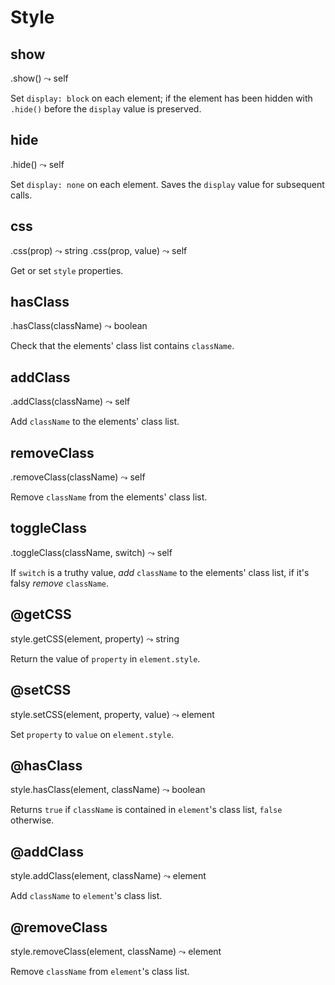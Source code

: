 Style
==================

show
------------------
<div class="api">
    .show() <span>⤳ self</span>
</div>

Set `display: block` on each element; if the element has been hidden with `.hide()` before the `display` value is preserved.

hide
------------------
<div class="api">
    .hide() <span>⤳ self</span>
</div>

Set `display: none` on each element. Saves the `display` value for subsequent calls.

css
------------------
<div class="api">
    .css(prop) <span>⤳ string</span>
    .css(prop, value) <span>⤳ self</span>
</div>

Get or set `style` properties.

hasClass
------------------
<div class="api">
    .hasClass(className) <span>⤳ boolean</span>
</div>

Check that the elements' class list contains `className`.


addClass
------------------
<div class="api">
    .addClass(className) <span>⤳ self</span>
</div>

Add `className` to the elements' class list.

removeClass
------------------
<div class="api">
    .removeClass(className) <span>⤳ self</span>
</div>

Remove `className` from the elements' class list.


toggleClass
------------------
<div class="api">
    .toggleClass(className, switch) <span>⤳ self</span>
</div>

If `switch` is a truthy value, *add* `className` to the elements' class list, if it's falsy *remove* `className`.

@getCSS
------------------
<div class="api">
    style.getCSS(element, property) <span>⤳ string</span>
</div>

Return the value of `property` in `element.style`.


@setCSS
------------------
<div class="api">
    style.setCSS(element, property, value) <span>⤳ element</span>
</div>

Set `property` to `value` on `element.style`.

@hasClass
------------------
<div class="api">
    style.hasClass(element, className) <span>⤳ boolean</span>
</div>

Returns `true` if `className` is contained in `element`'s class list, `false` otherwise.

@addClass
------------------
<div class="api">
    style.addClass(element, className) <span>⤳ element</span>
</div>

Add `className` to `element`'s class list.

@removeClass
------------------
<div class="api">
    style.removeClass(element, className) <span>⤳ element</span>
</div>

Remove `className` from `element`'s class list.
